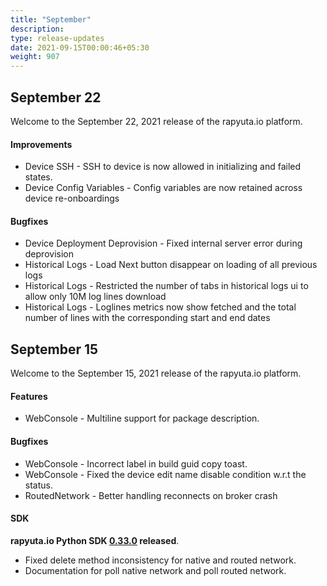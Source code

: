 ```yaml
---
title: "September"
description:
type: release-updates
date: 2021-09-15T00:00:46+05:30
weight: 907
---
```

 
## September 22

Welcome to the September 22, 2021 release of the rapyuta.io platform.
 
#### Improvements

* Device SSH -  SSH to device is now allowed in initializing and failed states.
* Device Config Variables - Config variables are now retained across device re-onboardings
 
#### Bugfixes
* Device Deployment Deprovision - Fixed internal server error during deprovision
* Historical Logs -  Load Next button disappear on loading of all previous logs
* Historical Logs - Restricted the number of tabs in historical logs ui to allow only 10M log lines download
* Historical Logs - Loglines metrics now show fetched and the total number of lines with the corresponding start and end dates

## September 15

Welcome to the September 15, 2021 release of the rapyuta.io platform.
 
#### Features

* WebConsole -  Multiline support for package description.
 
#### Bugfixes
* WebConsole - Incorrect label in build guid copy toast.
* WebConsole - Fixed the device edit name disable condition w.r.t the status.
* RoutedNetwork - Better handling reconnects on broker crash

#### SDK
 
**rapyuta.io Python SDK [0.33.0](/3_how-tos/35_tooling_and_debugging/rapyuta-io-python-sdk/#installation) released**.

* Fixed delete method inconsistency for native and routed network.
* Documentation for poll native network and poll routed network.
